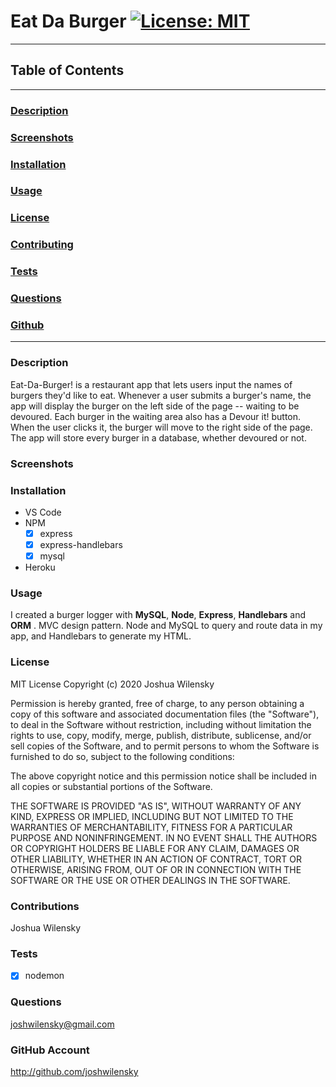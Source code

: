 # Eat Da Burger [![License: MIT](https://img.shields.io/badge/License-MIT-yellow.svg)](https://opensource.org/licenses/MIT)

---

## Table of Contents

---

### [Description](#Description)

### [Screenshots](#Screenshots)

### [Installation](#Installation)

### [Usage](#Usage)

### [License](#License)

### [Contributing](#Contributing)

### [Tests](#Tests)

### [Questions](#Questions)

### [Github](#Github)

---

### <a name="Description"></a>Description

Eat-Da-Burger! is a restaurant app that lets users input the names of burgers they'd like to eat. Whenever a user submits a burger's name, the app will display the burger on the left side of the page -- waiting to be devoured. Each burger in the waiting area also has a Devour it! button. When the user clicks it, the burger will move to the right side of the page. The app will store every burger in a database, whether devoured or not.

### <a name="Screenshots"></a>Screenshots

### <a name="Installation"></a>Installation

- VS Code
- NPM
  - [x] express
  - [x] express-handlebars
  - [x] mysql
- Heroku

### <a name="Usage"></a>Usage

I created a burger logger with **MySQL**, **Node**, **Express**, **Handlebars** and **ORM** . MVC design pattern. Node and MySQL to query and route data in my app, and Handlebars to generate my HTML.

### <a name="License"></a>License

MIT License
Copyright (c) 2020 Joshua Wilensky

Permission is hereby granted, free of charge, to any person obtaining a copy
of this software and associated documentation files (the "Software"), to deal
in the Software without restriction, including without limitation the rights
to use, copy, modify, merge, publish, distribute, sublicense, and/or sell
copies of the Software, and to permit persons to whom the Software is
furnished to do so, subject to the following conditions:

The above copyright notice and this permission notice shall be included in all
copies or substantial portions of the Software.

THE SOFTWARE IS PROVIDED "AS IS", WITHOUT WARRANTY OF ANY KIND, EXPRESS OR
IMPLIED, INCLUDING BUT NOT LIMITED TO THE WARRANTIES OF MERCHANTABILITY,
FITNESS FOR A PARTICULAR PURPOSE AND NONINFRINGEMENT. IN NO EVENT SHALL THE
AUTHORS OR COPYRIGHT HOLDERS BE LIABLE FOR ANY CLAIM, DAMAGES OR OTHER
LIABILITY, WHETHER IN AN ACTION OF CONTRACT, TORT OR OTHERWISE, ARISING FROM,
OUT OF OR IN CONNECTION WITH THE SOFTWARE OR THE USE OR OTHER DEALINGS IN THE
SOFTWARE.

### <a name="Contributing"></a>Contributions

Joshua Wilensky

### <a name="Tests"></a>Tests

- [x] nodemon

### <a name="Questions"></a>Questions

joshwilensky@gmail.com

### <a name="Github"></a>GitHub Account

http://github.com/joshwilensky
